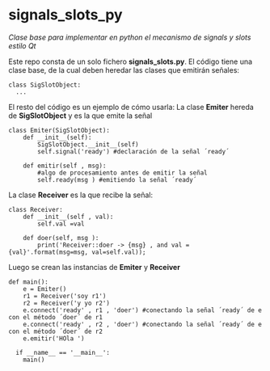 # signals_slots_py

_Clase base para implementar en python el mecanismo de signals y slots estilo Qt_

Este repo consta de un solo fichero **signals_slots.py**. 
El código tiene una clase base, de la cual deben heredar las clases que emitirán señales:
```
class SigSlotObject:
  ...
```
El resto del código es un ejemplo de cómo usarla: 
La clase **Emiter** hereda de **SigSlotObject** y es la que emite la señal
```
class Emiter(SigSlotObject):
	def __init__(self):
		SigSlotObject.__init__(self)
		self.signal('ready') #declaración de la señal ´ready´
		
	def emitir(self , msg):
		#algo de procesamiento antes de emitir la señal
		self.ready(msg ) #emitiendo la señal ´ready´
```

La clase **Receiver** es la que recibe la señal:
```
class Receiver:
	def __init__(self , val):
		self.val =val
		
	def doer(self, msg ):
		print('Receiver::doer -> {msg} , and val = {val}'.format(msg=msg, val=self.val));	

```
Luego se crean las instancias de **Emiter** y **Receiver**

```		
def main():		
	e = Emiter()
	r1 = Receiver('soy r1')
	r2 = Receiver('y yo r2')
	e.connect('ready' , r1 , 'doer') #conectando la señal ´ready´ de e con el método ´doer´ de r1
	e.connect('ready' , r2 , 'doer') #conectando la señal ´ready´ de e con el método ´doer´ de r2
	e.emitir('HOla ')
  
  if __name__ == '__main__':
    main()
```	

